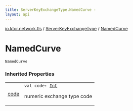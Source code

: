 ```yaml
---
title: ServerKeyExchangeType.NamedCurve - 
layout: api
---
```


<div class='api-docs-breadcrumbs'><a href="../index.html">io.ktor.network.tls</a> / <a href="index.html">ServerKeyExchangeType</a> / <a href="./-named-curve.html">NamedCurve</a></div>

# NamedCurve

<div class="signature"><code><span class="identifier">NamedCurve</span></code></div>

### Inherited Properties

<table class="api-docs-table">
<tbody>
<tr>
<td markdown="1">

<a href="code.html">code</a>


</td>
<td markdown="1">
<div class="signature"><code><span class="keyword">val </span><span class="identifier">code</span><span class="symbol">: </span><a href="https://kotlinlang.org/api/latest/jvm/stdlib/kotlin/-int/index.html"><span class="identifier">Int</span></a></code></div>

numeric exchange type code


</td>
</tr>
</tbody>
</table>
